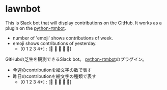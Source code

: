 # lawnbot

This is Slack bot that will display contributions on the GitHub. It works as a plugin on the [python-rtmbot](https://github.com/hnmx4/python-rtmbot).

- number of 'emoji' shows contributions of week.
- emoji shows contributions of yesterday.
  - [0 1 2 3 4+] : [🍂 🌱 🌿 🌳 🌸]

GitHubの芝生を観測できるSlack bot。
[python-rtmbot](https://github.com/hnmx4/python-rtmbot)のプラグイン。

- 今週のcontributionを絵文字の数で表す
- 昨日のcontributionを絵文字の種類で表す
  - [0 1 2 3 4+] : [🍂 🌱 🌿 🌳 🌸]
